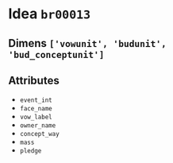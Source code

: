 # Idea `br00013`

## Dimens `['vowunit', 'budunit', 'bud_conceptunit']`

## Attributes
- `event_int`
- `face_name`
- `vow_label`
- `owner_name`
- `concept_way`
- `mass`
- `pledge`
